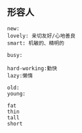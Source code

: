 ## 形容人
	new:  
	lovely: 亲切友好/心地善良  
	smart: 机敏的、精明的  

	busy:  

	hard-working:勤快  
	lazy:懒惰  

	old:
	young:

	fat
	thin
	tall
	short
